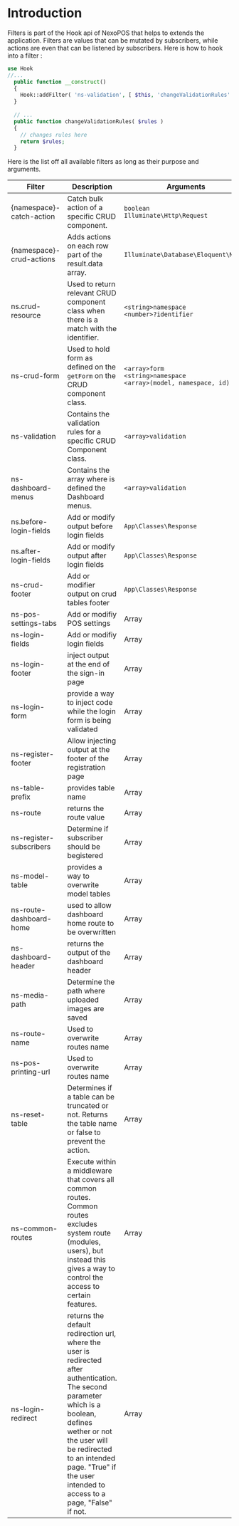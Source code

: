 # Introduction
Filters is part of the Hook api of NexoPOS that helps to extends the application. 
Filters are values that can be mutated by subscribers, while actions are even that can be listened by subscribers. Here is how to hook into a filter : 
```php
use Hook
//...
  public function __construct()
  {
    Hook::addFilter( 'ns-validation', [ $this, 'changeValidationRules' ]);
  }
  
  // ...
  public function changeValidationRules( $rules )
  {
    // changes rules here
    return $rules;
  }
```

Here is the list off all available filters as long as their purpose and arguments.

| Filter                   | Description         | Arguments  | Version     | Status |
| ------------------------ | ------------------- | ---------- | ----------- | ------ |
| {namespace}-catch-action | Catch bulk action of a specific CRUD component. | `boolean`<br>`Illuminate\Http\Request`| 4.0-beta-1 | Valid |
| {namespace}-crud-actions | Adds actions on each row part of the result.data array. | `Illuminate\Database\Eloquent\Model`| 4.0-beta-1 | Valid |
| ns.crud-resource         | Used to return relevant CRUD component class when there is a match with the identifier. | `<string>namespace`<br>`<number>?identifier` | 4.0-beta-1 | Valid |
| ns-crud-form             | Used to hold form as defined on the `getForm` on the CRUD component class. | `<array>form`<br> `<string>namespace`<br> `<array>(model, namespace, id)`| 4.0-beta-1 | Valid |
| ns-validation            | Contains the validation rules for a specific CRUD Component class.      | `<array>validation`| 4.0-beta-1 | Valid |
| ns-dashboard-menus       | Contains the array where is defined the Dashboard menus.                | `<array>validation`| 4.0-beta-1 | Valid |
|ns.before-login-fields    | Add or modify output before login fields | `App\Classes\Response`   | 4.0-beta-1 | Valid    |
|ns.after-login-fields     | Add or modify output after login fields  | `App\Classes\Response`   | 4.0-beta-1 | Valid    |
|ns-crud-footer     | Add or modifier output on crud tables footer | `App\Classes\Response`   | 4.0-beta-1 | Valid    |
| ns-pos-settings-tabs | Add or modifiy POS settings | Array | 4.0-beta-1 | Valid |
| ns-login-fields | Add or modifiy login fields | Array | 4.0-beta-1 | Valid |
| ns-login-footer | inject output at the end of the sign-in page | Array | 4.0-beta-1 | Valid |
| ns-login-form | provide a way to inject code while the login form is being validated | Array | 4.0-beta-1 | Valid |
| ns-register-footer | Allow injecting output at the footer of the registration page | Array | 4.0-beta-1 | Valid |
| ns-table-prefix | provides table name | Array | 4.0-beta-1 | Valid |
| ns-route | returns the route value | Array | 4.0-beta-1 | Valid |
| ns-register-subscribers | Determine if subscriber should be begistered | Array | 4.0-beta-1 | Valid |
| ns-model-table | provides a way to overwrite model tables | Array | 4.0-beta-1 | Valid |
| ns-route-dashboard-home | used to allow dashboard home route to be overwritten | Array | 4.0-beta-1 | Valid |
| ns-dashboard-header | returns the output of the dashboard header | Array | 4.0-beta-1 | Valid |
| ns-media-path | Determine the path where uploaded images are saved | Array | 4.0-beta-1 | Valid |
| ns-route-name | Used to overwrite routes name | Array | 4.0-beta-1 | Valid |
| ns-pos-printing-url | Used to overwrite routes name | Array | 4.0-beta-1 | Valid |
| ns-reset-table | Determines if a table can be truncated or not. Returns the table name or false to prevent the action. | Array | 4.0-beta-1 | Valid |
| ns-common-routes | Execute within a middleware that covers all common routes. Common routes excludes system route (modules, users), but instead this gives a way to control the access to certain features. | Array | 4.0-beta-1 | Valid |
| ns-login-redirect | returns the default redirection url, where the user is redirected after authentication. The second parameter which is a boolean, defines wether or not the user will be redirected to an intended page. "True" if the user intended to access to a page, "False" if not. | Array | 4.0-beta-1 | Valid |

